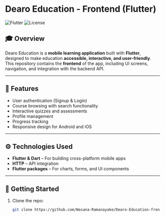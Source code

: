 # Dearo Education - Frontend (Flutter)

![Flutter](https://img.shields.io/badge/Flutter-Frontend-blue?style=flat-square) ![License](https://img.shields.io/badge/License-MIT-green?style=flat-square)

## 🎓 Overview
Dearo Education is a **mobile learning application** built with **Flutter**, designed to make education **accessible, interactive, and user-friendly**.  
This repository contains the **frontend** of the app, including UI screens, navigation, and integration with the backend API.

---

## 📱 Features
- User authentication (Signup & Login)  
- Course browsing with search functionality  
- Interactive quizzes and assessments  
- Profile management  
- Progress tracking  
- Responsive design for Android and iOS  

---

## ⚙️ Technologies Used
- **Flutter & Dart** – For building cross-platform mobile apps   
- **HTTP** – API integration  
- **Flutter packages** – For charts, forms, and UI components  

---

## 🚀 Getting Started
1. Clone the repo:
   ```bash
   git clone https://github.com/Wasana-Ramanayake/Dearo-Education-frontend.git
